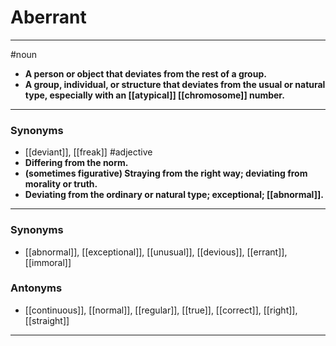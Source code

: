 # Aberrant
---
#noun
- **A person or object that deviates from the rest of a group.**
- **A group, individual, or structure that deviates from the usual or natural type, especially with an [[atypical]] [[chromosome]] number.**
---
### Synonyms
- [[deviant]], [[freak]]
#adjective
- **Differing from the norm.**
- **(sometimes figurative) Straying from the right way; deviating from morality or truth.**
- **Deviating from the ordinary or natural type; exceptional; [[abnormal]].**
---
### Synonyms
- [[abnormal]], [[exceptional]], [[unusual]], [[devious]], [[errant]], [[immoral]]
### Antonyms
- [[continuous]], [[normal]], [[regular]], [[true]], [[correct]], [[right]], [[straight]]
---
